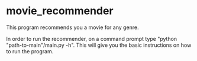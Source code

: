 # movie_recommender
This program recommends you a movie for any genre.

In order to run the recommender, on a command prompt type "python "path-to-main"/main.py -h". This will give you the basic instructions on how to run the program.
